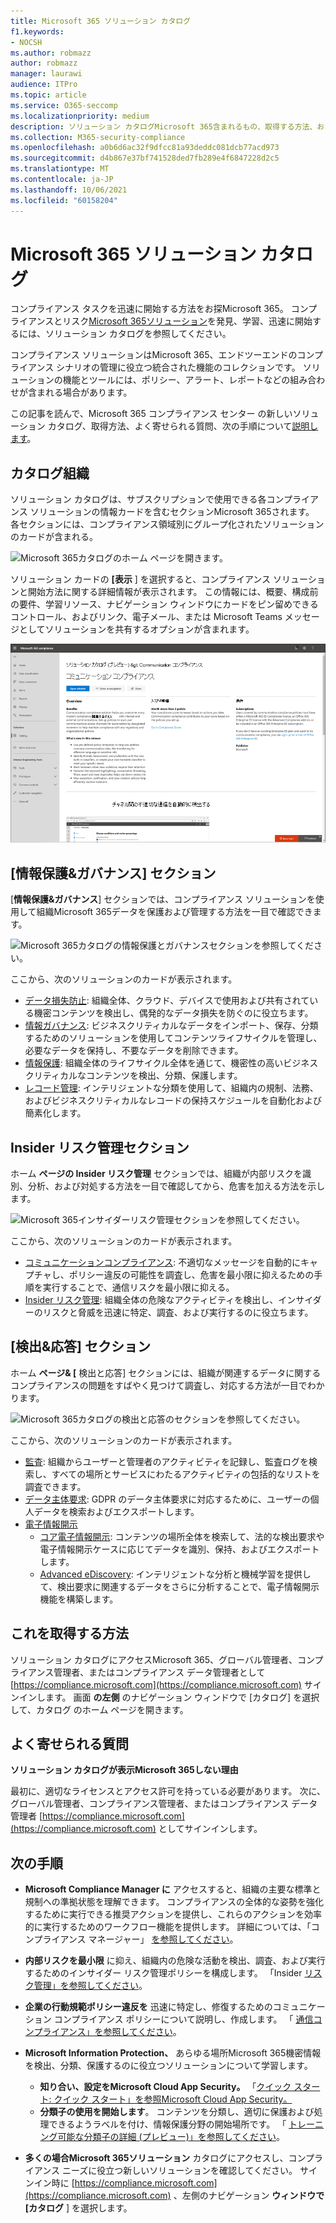 ```yaml
---
title: Microsoft 365 ソリューション カタログ
f1.keywords:
- NOCSH
ms.author: robmazz
author: robmazz
manager: laurawi
audience: ITPro
ms.topic: article
ms.service: O365-seccomp
ms.localizationpriority: medium
description: ソリューション カタログMicrosoft 365含まれるもの、取得する方法、および次の手順について説明します。
ms.collection: M365-security-compliance
ms.openlocfilehash: a0b6d6ac32f9dfcc81a93deddc081dcb77acd973
ms.sourcegitcommit: d4b867e37bf741528ded7fb289e4f6847228d2c5
ms.translationtype: MT
ms.contentlocale: ja-JP
ms.lasthandoff: 10/06/2021
ms.locfileid: "60158204"
---
```

# <a name="microsoft-365-solution-catalog"></a>Microsoft 365 ソリューション カタログ

コンプライアンス タスクを迅速に開始する方法をお探Microsoft 365。 コンプライアンスとリスク[Microsoft 365ソリューション](https://compliance.microsoft.com/solutioncatalog)を発見、学習、迅速に開始するには、ソリューション カタログを参照してください。

コンプライアンス ソリューションはMicrosoft 365、エンドツーエンドのコンプライアンス シナリオの管理に役立つ統合された機能のコレクションです。 ソリューションの機能とツールには、ポリシー、アラート、レポートなどの組み合わせが含まれる場合があります。

この記事を読んで、Microsoft 365 コンプライアンス センター の新しいソリューション カタログ、取得方法、[](#how-do-i-get-this)よく寄せられる質問、[](#frequently-asked-questions)次の手順について[説明します](#next-steps)。

## <a name="catalog-organization"></a>カタログ組織

ソリューション カタログは、サブスクリプションで使用できる各コンプライアンス ソリューションの情報カードを含むセクションMicrosoft 365されます。 各セクションには、コンプライアンス領域別にグループ化されたソリューションのカードが含まれる。

![Microsoft 365カタログのホーム ページを開きます。](../media/m365-solution-catalog-home.png)

ソリューション カードの **[表示** ] を選択すると、コンプライアンス ソリューションと開始方法に関する詳細情報が表示されます。 この情報には、概要、構成前の要件、学習リソース、ナビゲーション ウィンドウにカードをピン留めできるコントロール、およびリンク、電子メール、または Microsoft Teams メッセージとしてソリューションを共有するオプションが含まれます。

![Microsoft 365コンプライアンス ソリューション。](../media/m365-solution-catalog-communication-compliance.png)

## <a name="information-protection--governance-section"></a>[情報保護&ガバナンス] セクション

[**情報保護&ガバナンス**] セクションでは、コンプライアンス ソリューションを使用して組織Microsoft 365データを保護および管理する方法を一目で確認できます。

![Microsoft 365カタログの情報保護とガバナンスセクションを参照してください。](../media/m365-solution-catalog-information-protection-governance.png)

ここから、次のソリューションのカードが表示されます。

- [データ損失防止](dlp-learn-about-dlp.md): 組織全体、クラウド、デバイスで使用および共有されている機密コンテンツを検出し、偶発的なデータ損失を防ぐのに役立ちます。
- [情報ガバナンス](manage-information-governance.md): ビジネスクリティカルなデータをインポート、保存、分類するためのソリューションを使用してコンテンツライフサイクルを管理し、必要なデータを保持し、不要なデータを削除できます。
- [情報保護](information-protection.md): 組織全体のライフサイクル全体を通じて、機密性の高いビジネスクリティカルなコンテンツを検出、分類、保護します。
- [レコード管理](records-management.md): インテリジェントな分類を使用して、組織内の規制、法務、およびビジネスクリティカルなレコードの保持スケジュールを自動化および簡素化します。

## <a name="insider-risk-management-section"></a>Insider リスク管理セクション

ホーム **ページの Insider リスク管理** セクションでは、組織が内部リスクを識別、分析、および対処する方法を一目で確認してから、危害を加える方法を示します。

![Microsoft 365インサイダーリスク管理セクションを参照してください。](../media/m365-solution-catalog-insider-risk-management.png)

ここから、次のソリューションのカードが表示されます。

- [コミュニケーションコンプライアンス](communication-compliance.md): 不適切なメッセージを自動的にキャプチャし、ポリシー違反の可能性を調査し、危害を最小限に抑えるための手順を実行することで、通信リスクを最小限に抑える。
- [Insider リスク管理](insider-risk-management.md): 組織全体の危険なアクティビティを検出し、インサイダーのリスクと脅威を迅速に特定、調査、および実行するのに役立ちます。

## <a name="discovery--response-section"></a>[検出&応答] セクション

ホーム **ページ& [** 検出と応答] セクションには、組織が関連するデータに関するコンプライアンスの問題をすばやく見つけて調査し、対応する方法が一目でわかります。

![Microsoft 365カタログの検出と応答のセクションを参照してください。](../media/m365-solution-catalog-discovery-response.png)

ここから、次のソリューションのカードが表示されます。

- [監査](search-the-audit-log-in-security-and-compliance.md): 組織からユーザーと管理者のアクティビティを記録し、監査ログを検索し、すべての場所とサービスにわたるアクティビティの包括的なリストを調査できます。
- [データ主体要求](/compliance/regulatory/gdpr-manage-gdpr-data-subject-requests-with-the-dsr-case-tool): GDPR のデータ主体要求に対応するために、ユーザーの個人データを検索およびエクスポートします。
- [電子情報開示](manage-legal-investigations.md)
    - [コア電子情報開示](./get-started-core-ediscovery.md): コンテンツの場所全体を検索して、法的な検出要求や電子情報開示ケースに応じてデータを識別、保持、およびエクスポートします。
    - [Advanced eDiscovery](overview-ediscovery-20.md): インテリジェントな分析と機械学習を提供して、検出要求に関連するデータをさらに分析することで、電子情報開示機能を構築します。

## <a name="how-do-i-get-this"></a>これを取得する方法

ソリューション カタログにアクセスMicrosoft 365、グローバル管理者、コンプライアンス管理者、またはコンプライアンス データ管理者として [https://compliance.microsoft.com](https://compliance.microsoft.com) サインインします。 画面 **の左側** のナビゲーション ウィンドウで [カタログ] を選択して、カタログ のホーム ページを開きます。

## <a name="frequently-asked-questions"></a>よく寄せられる質問

**ソリューション カタログが表示Microsoft 365しない理由**

最初に、適切なライセンスとアクセス許可を持っている必要があります。 次に、グローバル管理者、コンプライアンス管理者、またはコンプライアンス データ管理者 [https://compliance.microsoft.com](https://compliance.microsoft.com) としてサインインします。 

## <a name="next-steps"></a>次の手順

- **Microsoft Compliance Manager に** アクセスすると、組織の主要な標準と規制への準拠状態を理解できます。 コンプライアンスの全体的な姿勢を強化するために実行できる推奨アクションを提供し、これらのアクションを効率的に実行するためのワークフロー機能を提供します。 詳細については、「コンプライアンス マネージャー」 [を参照してください](compliance-manager.md)。

- **内部リスクを最小限** に抑え、組織内の危険な活動を検出、調査、および実行するためのインサイダー リスク管理ポリシーを構成します。 「Insider [リスク管理」を参照してください](insider-risk-management.md)。

- **企業の行動規範ポリシー違反を** 迅速に特定し、修復するためのコミュニケーション コンプライアンス ポリシーについて説明し、作成します。 「 [通信コンプライアンス」を参照してください](communication-compliance.md)。

- **Microsoft Information Protection、** あらゆる場所Microsoft 365機密情報を検出、分類、保護するのに役立つソリューションについて学習します。
    - **知り合い、設定をMicrosoft Cloud App Security。** 「[クイック スタート: クイック スタート」を参照Microsoft Cloud App Security。](/cloud-app-security/getting-started-with-cloud-app-security)
    - **分類子の使用を開始します**。 コンテンツを分類し、適切に保護および処理できるようラベルを付け、情報保護分野の開始場所です。 「 [トレーニング可能な分類子の詳細 (プレビュー)」を参照してください](classifier-learn-about.md)。

- **多くの場合Microsoft 365ソリューション** カタログにアクセスし、コンプライアンス ニーズに役立つ新しいソリューションを確認してください。 サインイン時に [https://compliance.microsoft.com](https://compliance.microsoft.com) 、左側のナビゲーション **ウィンドウで [カタログ** ] を選択します。